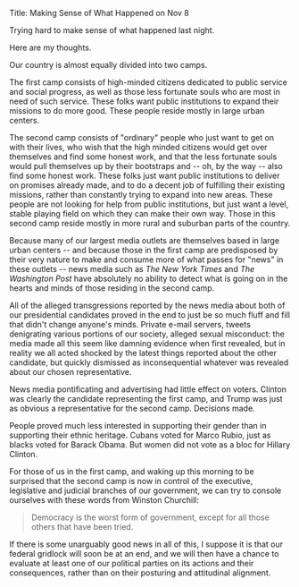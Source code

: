 Title: Making Sense of What Happened on Nov 8

Trying hard to make sense of what happened last night.

Here are my thoughts.

Our country is almost equally divided into two camps.

The first camp consists of high-minded citizens dedicated to public service and social progress, as well as those less fortunate souls who are most in need of such service. These folks want public institutions to expand their missions to do more good. These people reside mostly in large urban centers.

The second camp consists of "ordinary" people who just want to get on with their lives, who wish that the high minded citizens would get over themselves and find some honest work, and that the less fortunate souls would pull themselves up by their bootstraps and -- oh, by the way -- also find some honest work. These folks just want public institutions to deliver on promises already made, and to do a decent job of fulfilling their existing missions, rather than constantly trying to expand into new areas. These people are not looking for help from public institutions, but just want a level, stable playing field on which they can make their own way. Those in this second camp reside mostly in more rural and suburban parts of the country.

Because many of our largest media outlets are themselves based in large urban centers -- and because those in the first camp are predisposed by their very nature to make and consume more of what passes for "news" in these outlets -- news media such as *The New York Times* and *The Washington Post* have absolutely no ability to detect what is going on in the hearts and minds of those residing in the second camp.

All of the alleged transgressions reported by the news media about both of our presidential candidates proved in the end to just be so much fluff and fill that didn't change anyone's minds. Private e-mail servers, tweets denigrating various portions of our society, alleged sexual misconduct: the media made all this seem like damning evidence when first revealed, but in reality we all acted shocked by the latest things reported about the other candidate, but quickly dismissed as inconsequential whatever was revealed about our chosen representative.

News media pontificating and advertising had little effect on voters. Clinton was clearly the candidate representing the first camp, and Trump was just as obvious a representative for the second camp. Decisions made.

People proved much less interested in supporting their gender than in supporting their ethnic heritage. Cubans voted for Marco Rubio, just as blacks voted for Barack Obama. But women did not vote as a bloc for Hillary Clinton.

For those of us in the first camp, and waking up this morning to be surprised that the second camp is now in control of the executive, legislative and judicial branches of our government, we can try to console ourselves with these words from Winston Churchill:

> Democracy is the worst form of government, except for all those others that have been tried.

If there is some unarguably good news in all of this, I suppose it is that our federal gridlock will soon be at an end, and we will then have a chance to evaluate at least one of our political parties on its actions and their consequences, rather than on their posturing and attitudinal alignment.
